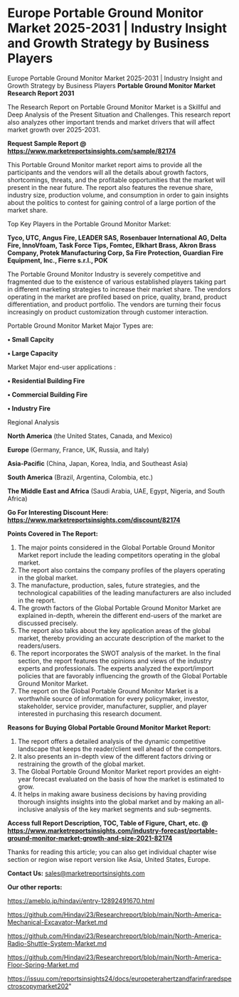 # Europe Portable Ground Monitor Market 2025-2031 | Industry Insight and Growth Strategy by Business Players
Europe Portable Ground Monitor Market 2025-2031 | Industry Insight and Growth Strategy by Business Players
<strong>Portable Ground Monitor Market Research Report 2031</strong>

The Research Report on Portable Ground Monitor Market is a Skillful and Deep Analysis of the Present Situation and Challenges. This research report also analyzes other important trends and market drivers that will affect market growth over 2025-2031.

<strong>Request Sample Report @ <a href=https://www.marketreportsinsights.com/sample/82174>https://www.marketreportsinsights.com/sample/82174</a></strong>

This Portable Ground Monitor market report aims to provide all the participants and the vendors will all the details about growth factors, shortcomings, threats, and the profitable opportunities that the market will present in the near future. The report also features the revenue share, industry size, production volume, and consumption in order to gain insights about the politics to contest for gaining control of a large portion of the market share.

Top Key Players in the Portable Ground Monitor Market:

<strong>Tyco, UTC, Angus Fire, LEADER SAS, Rosenbauer International AG, Delta Fire, InnoVfoam, Task Force Tips, Fomtec, Elkhart Brass, Akron Brass Company, Protek Manufacturing Corp, Sa Fire Protection, Guardian Fire Equipment, Inc., Fierre s.r.l., POK</strong>

The Portable Ground Monitor Industry is severely competitive and fragmented due to the existence of various established players taking part in different marketing strategies to increase their market share. The vendors operating in the market are profiled based on price, quality, brand, product differentiation, and product portfolio. The vendors are turning their focus increasingly on product customization through customer interaction.

Portable Ground Monitor Market Major Types are:

<strong>• Small Capcity

• Large Capacity</strong>

Market Major end-user applications :

<strong>• Residential Building Fire

• Commercial Building Fire

• Industry Fire</strong>

Regional Analysis

</u><strong><b>North America</b></strong> (the United States, Canada, and Mexico)

<strong><b>Europe </b></strong>(Germany, France, UK, Russia, and Italy)

<strong><b>Asia-Pacific</b></strong> (China, Japan, Korea, India, and Southeast Asia)

<strong><b>South America</b></strong> (Brazil, Argentina, Colombia, etc.)

<strong><b>The Middle East and Africa</b></strong> (Saudi Arabia, UAE, Egypt, Nigeria, and South Africa)

<strong>Go For Interesting Discount Here: <a href=https://www.marketreportsinsights.com/discount/82174>https://www.marketreportsinsights.com/discount/82174</a></strong>

<strong>Points Covered in The Report:</strong>
<ol>
  <li>The major points considered in the Global Portable Ground Monitor Market report include the leading competitors operating in the global market.</li>
  <li>The report also contains the company profiles of the players operating in the global market.</li>
  <li>The manufacture, production, sales, future strategies, and the technological capabilities of the leading manufacturers are also included in the report.</li>
  <li>The growth factors of the Global Portable Ground Monitor Market are explained in-depth, wherein the different end-users of the market are discussed precisely.</li>
  <li>The report also talks about the key application areas of the global market, thereby providing an accurate description of the market to the readers/users.</li>
  <li>The report incorporates the SWOT analysis of the market. In the final section, the report features the opinions and views of the industry experts and professionals. The experts analyzed the export/import policies that are favorably influencing the growth of the Global Portable Ground Monitor Market.</li>
  <li>The report on the Global Portable Ground Monitor Market is a worthwhile source of information for every policymaker, investor, stakeholder, service provider, manufacturer, supplier, and player interested in purchasing this research document.</li>
</ol>
<strong>Reasons for Buying Global Portable Ground Monitor Market Report:</strong>

<ol>
  <li>The report offers a detailed analysis of the dynamic competitive landscape that keeps the reader/client well ahead of the competitors.</li>
  <li>It also presents an in-depth view of the different factors driving or restraining the growth of the global market.</li>
  <li>The Global Portable Ground Monitor Market report provides an eight-year forecast evaluated on the basis of how the market is estimated to grow.</li>
  <li>It helps in making aware business decisions by having providing thorough insights insights into the global market and by making an all-inclusive analysis of the key market segments and sub-segments.</li>
</ol>
<strong>Access full Report Description, TOC, Table of Figure, Chart, etc. @ <a href=https://www.marketreportsinsights.com/industry-forecast/portable-ground-monitor-market-growth-and-size-2021-82174>https://www.marketreportsinsights.com/industry-forecast/portable-ground-monitor-market-growth-and-size-2021-82174</a></strong>


Thanks for reading this article; you can also get individual chapter wise section or region wise report version like Asia, United States, Europe.

<strong>Contact Us:</strong>
sales@marketreportsinsights.com

<strong>Our other reports:</strong>

<a href=https://ameblo.jp/hindavi/entry-12892491670.html>https://ameblo.jp/hindavi/entry-12892491670.html</a>

<a href=https://github.com/Hindavi23/Researchreport/blob/main/North-America-Mechanical-Excavator-Market.md>https://github.com/Hindavi23/Researchreport/blob/main/North-America-Mechanical-Excavator-Market.md</a>

<a href=https://github.com/Hindavi23/Researchreport/blob/main/North-America-Radio-Shuttle-System-Market.md>https://github.com/Hindavi23/Researchreport/blob/main/North-America-Radio-Shuttle-System-Market.md</a>

<a href=https://github.com/Hindavi23/Researchreport/blob/main/North-America-Floor-Spring-Market.md>https://github.com/Hindavi23/Researchreport/blob/main/North-America-Floor-Spring-Market.md</a>

<a href=https://issuu.com/reportsinsights24/docs/europeterahertzandfarinfraredspectroscopymarket202>https://issuu.com/reportsinsights24/docs/europeterahertzandfarinfraredspectroscopymarket202</a>"
